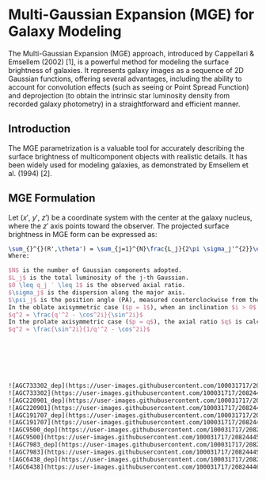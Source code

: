 # Multi-Gaussian Expansion (MGE) for Galaxy Modeling

The Multi-Gaussian Expansion (MGE) approach, introduced by Cappellari & Emsellem (2002) [1], is a powerful method for modeling the surface brightness of galaxies. It represents galaxy images as a sequence of 2D Gaussian functions, offering several advantages, including the ability to account for convolution effects (such as seeing or Point Spread Function) and deprojection (to obtain the intrinsic star luminosity density from recorded galaxy photometry) in a straightforward and efficient manner.

## Introduction

The MGE parametrization is a valuable tool for accurately describing the surface brightness of multicomponent objects with realistic details. It has been widely used for modeling galaxies, as demonstrated by Emsellem et al. (1994) [2].

## MGE Formulation

Let ($x'$, $y'$, $z'$) be a coordinate system with the center at the galaxy nucleus, where the $z'$ axis points toward the observer. The projected surface brightness in MGE form can be expressed as:

```latex
\sum_{}^{}(R',\theta') = \sum_{j=1}^{N}\frac{L_j}{2\pi \sigma_j'^{2}}\exp{\Bigg[-\frac{1}{2\sigma_j'^{2}}\Bigg(x'_j{^2}+\frac{y'_j{^2}}{q'_j{^2}}\Bigg)\Bigg]}
Where:

$N$ is the number of Gaussian components adopted.
$L_j$ is the total luminosity of the j-th Gaussian.
$0 \leq q_j ′ \leq 1$ is the observed axial ratio.
$\sigma_j$ is the dispersion along the major axis.
$\psi_j$ is the position angle (PA), measured counterclockwise from the $y'$ axis to the major axis of the Gaussian.
In the oblate axisymmetric case ($p = 1$), when an inclination $i > 0$ (for $i = 0$, the deprojection is degenerate) is assumed for the galaxy ($i = 90$ corresponds to edge-on), the axial ratio $q$ can be calculated as:
$q^2 = \frac{q'^2 - \cos^2i}{\sin^2i}$
In the prolate axisymmetric case ($p = q$), the axial ratio $q$ is calculated as:
$q^2 = \frac{\sin^2i}{1/q'^2 - \cos^2i}$






 
![AGC733302_dep](https://user-images.githubusercontent.com/100031717/208244447-47ada34e-e825-4eda-8d1f-38b91957e6c1.png)
![AGC733302](https://user-images.githubusercontent.com/100031717/208244449-aeef76f0-ce33-4ebb-965c-ea1f776ed750.png)
![AGC220901_dep](https://user-images.githubusercontent.com/100031717/208244450-28259876-899a-49d8-a482-70c2e129f8cb.png)
![AGC220901](https://user-images.githubusercontent.com/100031717/208244451-61c0c540-289d-4641-a832-dfaf6d42617d.png)
![AGC191707_dep](https://user-images.githubusercontent.com/100031717/208244453-ab1ab2f8-565f-46d2-b95e-2fc07af9fbac.png)
![AGC191707](https://user-images.githubusercontent.com/100031717/208244454-749fd589-ca9f-44a7-bb29-d8ae2bda8539.png)
![AGC9500_dep](https://user-images.githubusercontent.com/100031717/208244455-545ede8f-c7c9-4cdc-9f6d-b058e099483a.png)
![AGC9500](https://user-images.githubusercontent.com/100031717/208244456-45555e70-6de3-4cb2-a01c-0c3de50bbbc6.png)
![AGC7983_dep](https://user-images.githubusercontent.com/100031717/208244458-6feff57c-faf5-4ab7-b952-8797405764ae.png)
![AGC7983](https://user-images.githubusercontent.com/100031717/208244459-aaab99f1-464c-4d90-a316-057205be7541.png)
![AGC6438_dep](https://user-images.githubusercontent.com/100031717/208244460-3ee774ec-1020-4d0f-846e-4a49ff9a337c.png)
![AGC6438](https://user-images.githubusercontent.com/100031717/208244461-fe486667-3705-4704-a615-bd6be707d0bc.png)

